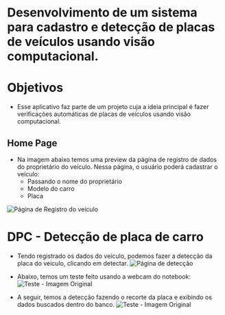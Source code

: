 # Desenvolvimento de um sistema para cadastro e detecção de placas de veículos usando visão computacional.
# Objetivos
- Esse aplicativo faz parte de um projeto cuja a ideia principal é fazer verificações automáticas de placas de veículos usando visão computacional.

## Home Page
- Na imagem abaixo temos uma preview da página de registro de dados do proprietário do veículo.
Nessa página, o usuário poderá cadastrar o veículo: 
  - Passando o nome do proprietário
  - Modelo do carro
  - Placa
  
![Página de Registro do veículo](https://github.com/hewertonfl/Dash_Plate-3/blob/master/img/Registro.jpg)

# DPC - Detecção de placa de carro

- Tendo registrado os dados do veículo, podemos fazer a detecção da placa do veiculo, clicando em detectar.
![Página de detecção](https://github.com/hewertonfl/Dash_Plate-3/blob/master/img/detecção.jpg)

- Abaixo, temos um teste feito usando a webcam do notebook:
![Teste - Imagem Original](https://github.com/hewertonfl/Dash_Plate-3/blob/master/img/Teste2.jpg)

- A seguir, temos a detecção fazendo o recorte da placa e exibindo os dados buscados dentro do banco.
![Teste - Imagem Original](https://github.com/hewertonfl/Dash_Plate-3/blob/master/img/Teste1.jpg)
